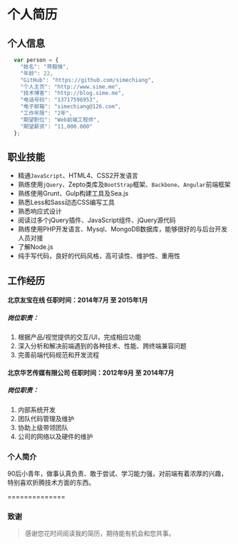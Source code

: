 个人简历
==============

## 个人信息
```javascript
  var person = {
    "姓名": "蒋毅强",
    "年龄": 22,
    "GitHub": "https://github.com/simechiang",
    "个人主页": "http://www.sime.me",
    "技术博客": "http://blog.sime.me",
    "电话号码": "13717596953",
    "电子邮箱": "simechiang@126.com",
    "工作年限": "2年",
    "期望职位": "Web前端工程师",
    "期望薪资": "11,000.000"
  };
```

## 职业技能
  - 精通`JavaScript`、HTML4、CSS2开发语言
  - 熟练使用`jQuery`、Zepto类库及`BootStrap`框架、`Backbone`、`Angular`前端框架
  - 熟练使用Grunt、Gulp构建工具及Sea.js
  - 熟悉Less和Sass动态CSS编写工具
  - 熟悉响应式设计
  - 阅读过多个jQuery插件、JavaScript组件、jQuery源代码
  - 熟练使用PHP开发语言、Mysql、MongoDB数据库，能够很好的与后台开发人员对接
  - 了解Node.js
  - 纯手写代码，良好的代码风格，高可读性、维护性、重用性

## 工作经历
#### 北京友宝在线    任职时间：2014年7月 至 2015年1月
##### 岗位职责：
  1. 根据产品/视觉提供的交互/UI，完成相应功能
  2. 深入分析和解决前端遇到的各种技术、性能、跨终端兼容问题
  3. 完善前端代码规范和开发流程

#### 北京华艺传媒有限公司   任职时间：2012年9月 至 2014年7月
##### 岗位职责：
  1. 内部系统开发
  2. 团队代码管理及维护
  3. 协助上级带领团队
  4. 公司的网络以及硬件的维护

### 个人简介
  90后小青年，做事认真负责、敢于尝试、学习能力强，对前端有着浓厚的兴趣，特别喜欢折腾技术方面的东西。

==============

### 致谢
  > 感谢您花时间阅读我的简历，期待能有机会和您共事。
